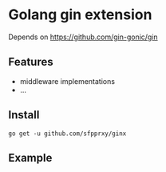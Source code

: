 # Golang gin extension

Depends on https://github.com/gin-gonic/gin

## Features

- middleware implementations
- ...

## Install

`go get -u github.com/sfpprxy/ginx`

## Example

```go

```
